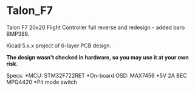 # Talon_F7
Talon F7 20x20 Flight Controller full reverse and redesign - added baro BMP388.

Kicad 5.x.x project of 6-layer PCB design.

**The design wasn't checked in hardware, so you may use it at your own risk.**

Specs:
  *MCU: STM32F722RET
  *On-board OSD: MAX7456
  *5V 2A BEC MPQ4420
  *Pit mode switch

